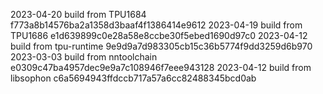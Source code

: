 2023-04-20
build from TPU1684     f773a8b14576ba2a1358d3baaf4f1386414e9612
2023-04-19
build from TPU1686     e1d639899c0e28a58e8ccbe30f5ebed1690d97c0
2023-04-12
build from tpu-runtime 9e9d9a7d983305cb15c36b5774f9dd3259d6b970
2023-03-03
build from nntoolchain e0309c47ba4957dec9e9a7c108946f7eee943128
2023-04-12
build from libsophon   c6a5694943ffdccb717a57a6cc82488345bcd0ab
